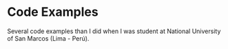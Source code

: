 # Code Examples

Several code examples than I did when I was student at National University of San Marcos (Lima - Per&uacute;).
